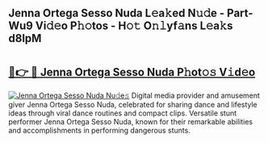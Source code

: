 ## Jenna Ortega Sesso Nuda L𝚎a𝚔ed N𝚞𝚍e - Part-Wu9 Vi𝚍𝚎o P𝚑𝚘tos - H𝚘𝚝 O𝚗𝚕yf𝚊ns L𝚎a𝚔s d8lpM

# <h2><a href="http://kfbsdh3.oniu.top/?m=Jenna+Ortega+Sesso+Nuda">🔗👉 🔴 Jenna Ortega Sesso Nuda P𝚑ot𝚘𝚜 V𝚒d𝚎o</a></h2>

[![Jenna Ortega Sesso Nuda Nu𝚍e𝚜](https://i.imgur.com/0qMVB7G.gif)](http://kfbsdh3.oniu.top/?m=Jenna+Ortega+Sesso+Nuda)
Digital media provider and amusement giver Jenna Ortega Sesso Nuda, celebrated for sharing dance and lifestyle ideas through viral dance routines and compact clips. Versatile stunt performer Jenna Ortega Sesso Nuda, known for their remarkable abilities and accomplishments in performing dangerous stunts.  
